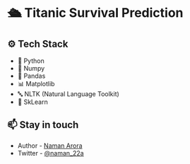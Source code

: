 # 🛳️ Titanic Survival Prediction

## ⚙️ Tech Stack

-   🐍 Python
-   🔢 Numpy
-   🐼 Pandas
-   📊 Matplotlib
-   🔤 NLTK (Natural Language Toolkit)
-   📖 SkLearn

## 📫 Stay in touch

-   Author - [Naman Arora](https://namanarora.xyz)
-   Twitter - [@naman_22a](https://twitter.com/naman_22a)
